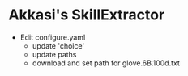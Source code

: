 # Akkasi's SkillExtractor

- Edit configure.yaml 
    - update 'choice' 
    - update paths
    - download and set path for glove.6B.100d.txt